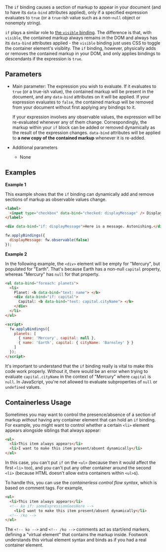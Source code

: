 The `if` binding causes a section of markup to appear in your document (and to have its `data-bind` attributes applied), only if a specified expression evaluates to `true` (or a `true`-ish value such as a non-`null` object or nonempty string).

`if` plays a similar role to [the `visible` binding](visible-binding.md). The difference is that, with `visible`, the contained markup always remains in the DOM and always has its `data-bind` attributes applied - the `visible` binding just uses CSS to toggle the container element's visiblity. The `if` binding, however, physically adds or removes the contained markup in your DOM, and only applies bindings to descendants if the expression is `true`.

## Parameters

* Main parameter: The expression you wish to evaluate. If it evaluates to `true` (or a true-ish value), the contained markup will be present in the document, and any `data-bind` attributes on it will be applied. If your expression evaluates to `false`, the contained markup will be removed from your document without first applying any bindings to it.

    If your expression involves any observable values, the expression will be re-evaluated whenever any of them change. Correspondingly, the markup within your `if` block can be added or removed dynamically as the result of the expression changes. `data-bind` attributes will be applied to **a new copy of the contained markup** whenever it is re-added.

* Additional parameters

    * None

## Examples

**Example 1**

This example shows that the `if` binding can dynamically add and remove sections of markup as observable values change.

```html
<label>
  <input type="checkbox" data-bind="checked: displayMessage" /> Display message
</label>

<div data-bind="if: displayMessage">Here is a message. Astonishing.</div>
```

```javascript
fw.applyBindings({
  displayMessage: fw.observable(false)
});
```

**Example 2**

In the following example, the `<div>` element will be empty for "Mercury", but populated for "Earth". That's because Earth has a non-null `capital` property, whereas "Mercury" has `null` for that property.

```html
<ul data-bind="foreach: planets">
  <li>
    Planet: <b data-bind="text: name"> </b>
    <div data-bind="if: capital">
      Capital: <b data-bind="text: capital.cityName"> </b>
    </div>
  </li>
</ul>

<script>
  fw.applyBindings({
    planets: [
      { name: 'Mercury', capital: null },
      { name: 'Earth', capital: { cityName: 'Barnsley' } }
    ]
  });
</script>
```

It's important to understand that the `if` binding really is vital to make this code work properly. Without it, there would be an error when trying to evaluate `capital.cityName` in the context of "Mercury" where `capital` is `null`. In JavaScript, you're not allowed to evaluate subproperties of `null` or `undefined` values.

## Containerless Usage

Sometimes you may want to control the presence/absence of a section of markup *without* having any container element that can hold an `if` binding. For example, you might want to control whether a certain `<li>` element appears alongside siblings that always appear:

```html
<ul>
  <li>This item always appears</li>
  <li>I want to make this item present/absent dynamically</li>
</ul>
```

In this case, you can't put `if` on the `<ul>` (because then it would affect the first `<li>` too), and you can't put any other container around the second `<li>` (because HTML doesn't allow extra containers within `<ul>`s).

To handle this, you can use the *containerless control flow syntax*, which is based on comment tags. For example,

```html
<ul>
  <li>This item always appears</li>
  <!-- ko if: someExpressionGoesHere -->
    <li>I want to make this item present/absent dynamically</li>
  <!-- /ko -->
</ul>
```

The `<!-- ko -->` and `<!-- /ko -->` comments act as start/end markers, defining a "virtual element" that contains the markup inside. Footwork understands this virtual element syntax and binds as if you had a real container element.
